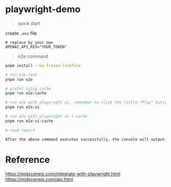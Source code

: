 # playwright-demo

> quick start

create `.env` file

```shell
# replace by your own
OPENAI_API_KEY="YOUR_TOKEN"
```

> e2e command


```bash
pnpm install --no-frozen-lockfile

# run e2e test
pnpm run e2e

# prefer using cache
pnpm run e2e:cache

# run e2e with playwright ui, remember to click the little "Play" button on the upper-left corner
pnpm run e2e:ui

# run e2e with playwright ui + cache
pnpm run e2e:ui:cache

# read report

After the above command executes successfully, the console will output: Midscene - report file updated: ./current_cwd/midscene_run/report/some_id.html. You can open this file in a browser to view the report.
```


# Reference 

https://midscenejs.com/integrate-with-playwright.html
https://midscenejs.com/api.html
